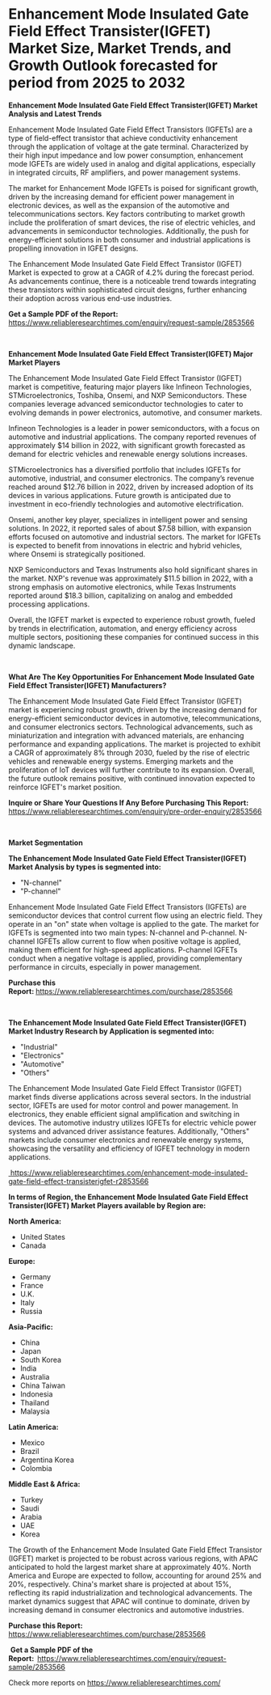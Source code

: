 <p><h1>Enhancement Mode Insulated Gate Field Effect Transister(IGFET) Market Size, Market Trends, and Growth Outlook forecasted for period from 2025 to 2032</h1></p><p><strong>Enhancement Mode Insulated Gate Field Effect Transister(IGFET) Market Analysis and Latest Trends</strong></p>
<p><p>Enhancement Mode Insulated Gate Field Effect Transistors (IGFETs) are a type of field-effect transistor that achieve conductivity enhancement through the application of voltage at the gate terminal. Characterized by their high input impedance and low power consumption, enhancement mode IGFETs are widely used in analog and digital applications, especially in integrated circuits, RF amplifiers, and power management systems. </p><p>The market for Enhancement Mode IGFETs is poised for significant growth, driven by the increasing demand for efficient power management in electronic devices, as well as the expansion of the automotive and telecommunications sectors. Key factors contributing to market growth include the proliferation of smart devices, the rise of electric vehicles, and advancements in semiconductor technologies. Additionally, the push for energy-efficient solutions in both consumer and industrial applications is propelling innovation in IGFET designs.</p><p>The Enhancement Mode Insulated Gate Field Effect Transistor (IGFET) Market is expected to grow at a CAGR of 4.2% during the forecast period. As advancements continue, there is a noticeable trend towards integrating these transistors within sophisticated circuit designs, further enhancing their adoption across various end-use industries.</p></p>
<p><strong>Get a Sample PDF of the Report:&nbsp;</strong> <a href="https://www.reliableresearchtimes.com/enquiry/request-sample/2853566?utm_campaign=2205&utm_medium=2&utm_source=Github&utm_content=ia&utm_term=12032025&utm_id=enhancement-mode-insulated-gate-field-effect-transisterigfet">https://www.reliableresearchtimes.com/enquiry/request-sample/2853566</a></p>
<p>&nbsp;</p>
<p><strong>Enhancement Mode Insulated Gate Field Effect Transister(IGFET) Major Market Players</strong></p>
<p><p>The Enhancement Mode Insulated Gate Field Effect Transistor (IGFET) market is competitive, featuring major players like Infineon Technologies, STMicroelectronics, Toshiba, Onsemi, and NXP Semiconductors. These companies leverage advanced semiconductor technologies to cater to evolving demands in power electronics, automotive, and consumer markets.</p><p>Infineon Technologies is a leader in power semiconductors, with a focus on automotive and industrial applications. The company reported revenues of approximately $14 billion in 2022, with significant growth forecasted as demand for electric vehicles and renewable energy solutions increases.</p><p>STMicroelectronics has a diversified portfolio that includes IGFETs for automotive, industrial, and consumer electronics. The company’s revenue reached around $12.76 billion in 2022, driven by increased adoption of its devices in various applications. Future growth is anticipated due to investment in eco-friendly technologies and automotive electrification.</p><p>Onsemi, another key player, specializes in intelligent power and sensing solutions. In 2022, it reported sales of about $7.58 billion, with expansion efforts focused on automotive and industrial sectors. The market for IGFETs is expected to benefit from innovations in electric and hybrid vehicles, where Onsemi is strategically positioned.</p><p>NXP Semiconductors and Texas Instruments also hold significant shares in the market. NXP's revenue was approximately $11.5 billion in 2022, with a strong emphasis on automotive electronics, while Texas Instruments reported around $18.3 billion, capitalizing on analog and embedded processing applications. </p><p>Overall, the IGFET market is expected to experience robust growth, fueled by trends in electrification, automation, and energy efficiency across multiple sectors, positioning these companies for continued success in this dynamic landscape.</p></p>
<p>&nbsp;</p>
<p><strong>What Are The Key Opportunities For Enhancement Mode Insulated Gate Field Effect Transister(IGFET) Manufacturers?</strong></p>
<p><p>The Enhancement Mode Insulated Gate Field Effect Transistor (IGFET) market is experiencing robust growth, driven by the increasing demand for energy-efficient semiconductor devices in automotive, telecommunications, and consumer electronics sectors. Technological advancements, such as miniaturization and integration with advanced materials, are enhancing performance and expanding applications. The market is projected to exhibit a CAGR of approximately 8% through 2030, fueled by the rise of electric vehicles and renewable energy systems. Emerging markets and the proliferation of IoT devices will further contribute to its expansion. Overall, the future outlook remains positive, with continued innovation expected to reinforce IGFET's market position.</p></p>
<p><strong>Inquire or Share Your Questions If Any Before Purchasing This Report:</strong> <a href="https://www.reliableresearchtimes.com/enquiry/pre-order-enquiry/2853566?utm_campaign=2205&utm_medium=2&utm_source=Github&utm_content=ia&utm_term=12032025&utm_id=enhancement-mode-insulated-gate-field-effect-transisterigfet">https://www.reliableresearchtimes.com/enquiry/pre-order-enquiry/2853566</a></p>
<p>&nbsp;</p>
<p><strong>Market Segmentation</strong></p>
<p><strong>The Enhancement Mode Insulated Gate Field Effect Transister(IGFET) Market Analysis by types is segmented into:</strong></p>
<p><ul><li>"N-channel"</li><li>"P-channel"</li></ul></p>
<p><p>Enhancement Mode Insulated Gate Field Effect Transistors (IGFETs) are semiconductor devices that control current flow using an electric field. They operate in an "on" state when voltage is applied to the gate. The market for IGFETs is segmented into two main types: N-channel and P-channel. N-channel IGFETs allow current to flow when positive voltage is applied, making them efficient for high-speed applications. P-channel IGFETs conduct when a negative voltage is applied, providing complementary performance in circuits, especially in power management.</p></p>
<p><strong>Purchase this Report:&nbsp;</strong><a href="https://www.reliableresearchtimes.com/purchase/2853566?utm_campaign=2205&utm_medium=2&utm_source=Github&utm_content=ia&utm_term=12032025&utm_id=enhancement-mode-insulated-gate-field-effect-transisterigfet">https://www.reliableresearchtimes.com/purchase/2853566</a></p>
<p>&nbsp;</p>
<p><strong>The Enhancement Mode Insulated Gate Field Effect Transister(IGFET) Market Industry Research by Application is segmented into:</strong></p>
<p><ul><li>"Industrial"</li><li>"Electronics"</li><li>"Automotive"</li><li>"Others"</li></ul></p>
<p><p>The Enhancement Mode Insulated Gate Field Effect Transistor (IGFET) market finds diverse applications across several sectors. In the industrial sector, IGFETs are used for motor control and power management. In electronics, they enable efficient signal amplification and switching in devices. The automotive industry utilizes IGFETs for electric vehicle power systems and advanced driver assistance features. Additionally, "Others" markets include consumer electronics and renewable energy systems, showcasing the versatility and efficiency of IGFET technology in modern applications.</p></p>
<p><a href="https://www.reliableresearchtimes.com/enhancement-mode-insulated-gate-field-effect-transisterigfet-r2853566?utm_campaign=2205&utm_medium=2&utm_source=Github&utm_content=ia&utm_term=12032025&utm_id=enhancement-mode-insulated-gate-field-effect-transisterigfet">&nbsp;https://www.reliableresearchtimes.com/enhancement-mode-insulated-gate-field-effect-transisterigfet-r2853566</a></p>
<p><strong>In terms of Region, the Enhancement Mode Insulated Gate Field Effect Transister(IGFET) Market Players available by Region are:</strong></p>
<p>
    <p> <strong> North America: </strong>
        <ul>
            <li>United States</li>
            <li>Canada</li>
        </ul>
        </p> 
    <p> <strong> Europe: </strong>
        <ul>
            <li>Germany</li>
            <li>France</li>
            <li>U.K.</li>
            <li>Italy</li>
            <li>Russia</li>
        </ul>
        </p> 
    <p> <strong> Asia-Pacific: </strong>
        <ul>
            <li>China</li>
            <li>Japan</li>
            <li>South Korea</li>
            <li>India</li>
            <li>Australia</li>
            <li>China Taiwan</li>
            <li>Indonesia</li>
            <li>Thailand</li>
            <li>Malaysia</li>
        </ul>
        </p> 
    <p> <strong> Latin America: </strong>
        <ul>
            <li>Mexico</li>
            <li>Brazil</li>
            <li>Argentina Korea</li>
            <li>Colombia</li>
        </ul>
        </p> 
    <p> <strong> Middle East & Africa: </strong>
        <ul>
            <li>Turkey</li>
            <li>Saudi</li>
            <li>Arabia</li>
            <li>UAE</li>
            <li>Korea</li>
        </ul>
    </p>
    </p>
<p><p>The Growth of the Enhancement Mode Insulated Gate Field Effect Transistor (IGFET) market is projected to be robust across various regions, with APAC anticipated to hold the largest market share at approximately 40%. North America and Europe are expected to follow, accounting for around 25% and 20%, respectively. China's market share is projected at about 15%, reflecting its rapid industrialization and technological advancements. The market dynamics suggest that APAC will continue to dominate, driven by increasing demand in consumer electronics and automotive industries.</p></p>
<p><strong>Purchase this Report: </strong><a href="https://www.reliableresearchtimes.com/purchase/2853566?utm_campaign=2205&utm_medium=2&utm_source=Github&utm_content=ia&utm_term=12032025&utm_id=enhancement-mode-insulated-gate-field-effect-transisterigfet">https://www.reliableresearchtimes.com/purchase/2853566</a></p>
<p>&nbsp;<strong>Get a Sample PDF of the Report:&nbsp;&nbsp;</strong><a href="https://www.reliableresearchtimes.com/enquiry/request-sample/2853566?utm_campaign=2205&utm_medium=2&utm_source=Github&utm_content=ia&utm_term=12032025&utm_id=enhancement-mode-insulated-gate-field-effect-transisterigfet">https://www.reliableresearchtimes.com/enquiry/request-sample/2853566</a></p>
<p><strong></strong></p>
<p>Check more reports on <a href="https://www.reliableresearchtimes.com/?utm_campaign=2205&utm_medium=2&utm_source=Github&utm_content=ia&utm_term=12032025&utm_id=enhancement-mode-insulated-gate-field-effect-transisterigfet">https://www.reliableresearchtimes.com/</a></p>
